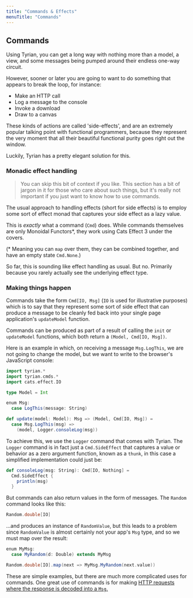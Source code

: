 ```yaml
---
title: "Commands & Effects"
menuTitle: "Commands"
---
```


## Commands

Using Tyrian, you can get a long way with nothing more than a model, a view, and some messages being pumped around their endless one-way circuit.

However, sooner or later you are going to want to do something that appears to break the loop, for instance:

- Make an HTTP call
- Log a message to the console
- Invoke a download
- Draw to a canvas

These kinds of actions are called 'side-effects', and are an extremely popular talking point with functional programmers, because they represent the very moment that all their beautiful functional purity goes right out the window.

Luckily, Tyrian has a pretty elegant solution for this.

### Monadic effect handling

> You can skip this bit of context if you like. This section has a bit of jargon in it for those who care about such things, but it's really not important if you just want to know how to use commands.

The usual approach to handling effects (short for side effects) is to employ some sort of effect monad that captures your side effect as a lazy value.

This is _exactly_ what a command (`Cmd`) does. While commands themselves are only Monoidal Functors*, they work using Cats Effect 3 under the covers.

(* Meaning you can `map` over them, they can be combined together, and have an empty state `Cmd.None`.)

So far, this is sounding like effect handling as usual. But no. Primarily because you rarely actually see the underlying effect type.

### Making things happen

Commands take the form `Cmd[IO, Msg]` (`IO` is used for illustrative purposes) which is to say that they represent some sort of side effect that can produce a message to be cleanly fed back into your single page application's `updateModel` function.

Commands can be produced as part of a result of calling the `init` or `updateModel` functions, which both return a `(Model, Cmd[IO, Msg])`.

Here is an example in which, on receiving a message `Msg.LogThis`, we are not going to change the model, but we want to write to the browser's JavaScript console:

```scala mdoc:js:shared
import tyrian.*
import tyrian.cmds.*
import cats.effect.IO

type Model = Int

enum Msg:
  case LogThis(message: String)

def update(model: Model): Msg => (Model, Cmd[IO, Msg]) =
  case Msg.LogThis(msg) =>
    (model, Logger.consoleLog(msg))
```

To achieve this, we use the `Logger` command that comes with Tyrian. The `Logger` command is in fact just a `Cmd.SideEffect` that captures a value or behavior as a zero argument function, known as a `thunk`, in this case a simplified implementation could just be:

```scala mdoc:js
def consoleLog(msg: String): Cmd[IO, Nothing] =
  Cmd.SideEffect {
    println(msg)
  }
```

But commands can also return values in the form of messages. The `Random` command looks like this:

```scala mdoc:js
Random.double[IO]
```

...and produces an instance of `RandomValue`, but this leads to a problem since `RandomValue` is almost certainly not your app's `Msg` type, and so we must map over the result:

```scala mdoc:js
enum MyMsg:
  case MyRandom(d: Double) extends MyMsg

Random.double[IO].map(next => MyMsg.MyRandom(next.value))
```

These are simple examples, but there are much more complicated uses for commands. One great use of commands is for making [HTTP requests where the response is decoded into a `Msg`.](https://github.com/PurpleKingdomGames/tyrian/tree/main/examples)
